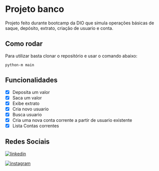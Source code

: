 
# Projeto banco

Projeto feito durante bootcamp da DIO que simula operações básicas de saque, depósito, extrato, criação de usuario e conta.




## Como rodar

Para utilizar basta clonar o repositório e usar o comando abaixo:

```python-m main```


## Funcionalidades

- [x] Deposita um valor
- [x] Saca um valor
- [x] Exibe extrato
- [x] Cria novo usuario
- [x] Busca usuario
- [x] Cria uma nova conta corrente a partir de usuario existente
- [x] Lista Contas correntes

## Redes Sociais

[![linkedin](https://img.shields.io/badge/linkedin-000?style=for-the-badge&logo=linkedin&logoColor=blue)](https://www.linkedin.com/in/daniel-almeida-822332165/)

[![instagram](https://img.shields.io/badge/instagram-000?style=for-the-badge&logo=instagram&logoColor=blue)](https://www.instagram.com/dhantaro/)